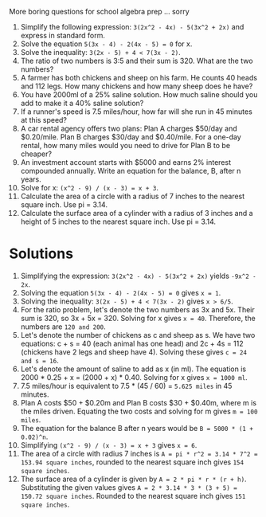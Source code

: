 More boring questions for school algebra prep ... sorry



1. Simplify the following expression: `3(2x^2 - 4x) - 5(3x^2 + 2x)` and express in standard form.
2. Solve the equation `5(3x - 4) - 2(4x - 5) = 0` for x.
3. Solve the inequality: `3(2x - 5) + 4 < 7(3x - 2)`.
4. The ratio of two numbers is 3:5 and their sum is 320. What are the two numbers?
5. A farmer has both chickens and sheep on his farm. He counts 40 heads and 112 legs. How many chickens and how many sheep does he have?
6. You have 2000ml of a 25% saline solution. How much saline should you add to make it a 40% saline solution?
7. If a runner's speed is 7.5 miles/hour, how far will she run in 45 minutes at this speed?
8. A car rental agency offers two plans: Plan A charges $50/day and $0.20/mile. Plan B charges $30/day and $0.40/mile. For a one-day rental, how many miles would you need to drive for Plan B to be cheaper?
9. An investment account starts with $5000 and earns 2% interest compounded annually. Write an equation for the balance, B, after n years.
10. Solve for x: `(x^2 - 9) / (x - 3) = x + 3`.
11. Calculate the area of a circle with a radius of 7 inches to the nearest square inch. Use pi = 3.14.
12. Calculate the surface area of a cylinder with a radius of 3 inches and a height of 5 inches to the nearest square inch. Use pi = 3.14.



# Solutions

1. Simplifying the expression: `3(2x^2 - 4x) - 5(3x^2 + 2x)` yields `-9x^2 - 2x`.
2. Solving the equation `5(3x - 4) - 2(4x - 5) = 0` gives `x = 1`.
3. Solving the inequality: `3(2x - 5) + 4 < 7(3x - 2)` gives `x > 6/5`.
4. For the ratio problem, let's denote the two numbers as 3x and 5x. Their sum is 320, so 3x + 5x = 320. Solving for x gives `x = 40`. Therefore, the numbers are `120 and 200`.
5. Let's denote the number of chickens as c and sheep as s. We have two equations: c + s = 40 (each animal has one head) and 2c + 4s = 112 (chickens have 2 legs and sheep have 4). Solving these gives `c = 24 and s = 16`.
6. Let's denote the amount of saline to add as x (in ml). The equation is 2000 * 0.25 + x = (2000 + x) * 0.40. Solving for x gives `x = 1000 ml`.
7. 7.5 miles/hour is equivalent to 7.5 * (45 / 60) = `5.625 miles` in 45 minutes.
8. Plan A costs $50 + $0.20m and Plan B costs $30 + $0.40m, where m is the miles driven. Equating the two costs and solving for m gives `m = 100 miles`.
9. The equation for the balance B after n years would be `B = 5000 * (1 + 0.02)^n`.
10. Simplifying `(x^2 - 9) / (x - 3) = x + 3` gives `x = 6`.
11. The area of a circle with radius 7 inches is `A = pi * r^2 = 3.14 * 7^2 = 153.94 square inches`, rounded to the nearest square inch gives `154 square inches`.
12. The surface area of a cylinder is given by `A = 2 * pi * r * (r + h)`. Substituting the given values gives `A = 2 * 3.14 * 3 * (3 + 5) = 150.72 square inches`. Rounded to the nearest square inch gives `151 square inches`.



